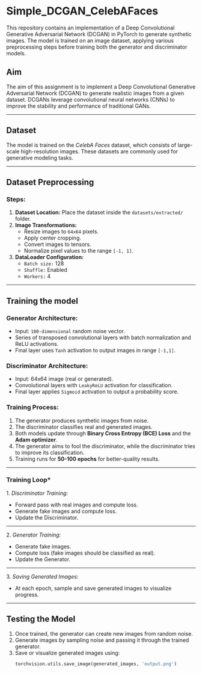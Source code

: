 # Simple_DCGAN_CelebAFaces
This repository contains an implementation of a Deep Convolutional Generative Adversarial Network (DCGAN) in PyTorch to generate synthetic images. The model is trained on an image dataset, applying various preprocessing steps before training both the generator and discriminator models.

## Aim  
The aim of this assignment is to implement a Deep Convolutional Generative Adversarial Network (DCGAN) to generate realistic images from a given dataset. DCGANs leverage convolutional neural networks (CNNs) to improve the stability and performance of traditional GANs.
<hr>

## Dataset  
The model is trained on the *CelebA Faces* dataset, which consists of large-scale high-resolution images. These datasets are commonly used for generative modeling tasks.

<hr>

## Dataset Preprocessing

### Steps:
1. **Dataset Location:** Place the dataset inside the `datasets/extracted/` folder.
2. **Image Transformations:**
   - Resize images to `64x64` pixels.
   - Apply center cropping.
   - Convert images to tensors.
   - Normalize pixel values to the range `[-1, 1]`.
3. **DataLoader Configuration:**
   - `Batch size:` 128
   - `Shuffle:` Enabled
   - `Workers:` 4
<hr>

## Training the model

### Generator Architecture:
- Input: `100-dimensional` random noise vector.
- Series of transposed convolutional layers with batch normalization and ReLU activations.
- Final layer uses `Tanh` activation to output images in range `[-1,1]`.

### Discriminator Architecture:
- Input: 64x64 image (real or generated).
- Convolutional layers with `LeakyReLU` activation for classification.
- Final layer applies `Sigmoid` activation to output a probability score.

### Training Process:
1. The generator produces synthetic images from noise.
2. The discriminator classifies real and generated images.
3. Both models update through **Binary Cross Entropy (BCE) Loss** and the **Adam optimizer**.
4. The generator aims to fool the discriminator, while the discriminator tries to improve its classification.
5. Training runs for **50-100 epochs** for better-quality results.

<hr>

### Training Loop*  
1.⁠ ⁠*Discriminator Training:*  
   - Forward pass with real images and compute loss.  
   - Generate fake images and compute loss.  
   - Update the Discriminator.  
<hr>

2.⁠ ⁠*Generator Training:*  
   - Generate fake images.  
   - Compute loss (fake images should be classified as real).  
   - Update the Generator.  
<hr>

3.⁠ ⁠*Saving Generated Images:*  
   - At each epoch, sample and save generated images to visualize progress.

<hr>

## Testing the Model

1. Once trained, the generator can create new images from random noise.
2. Generate images by sampling noise and passing it through the trained generator.
3. Save or visualize generated images using:
   ```python
   torchvision.utils.save_image(generated_images, 'output.png')

